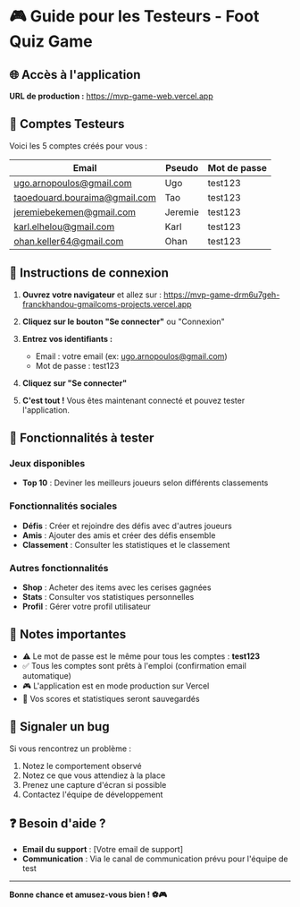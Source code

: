 # 🎮 Guide pour les Testeurs - Foot Quiz Game

## 🌐 Accès à l'application

**URL de production :** https://mvp-game-web.vercel.app

## 👥 Comptes Testeurs

Voici les 5 comptes créés pour vous :

| Email | Pseudo | Mot de passe |
|-------|--------|-------------|
| ugo.arnopoulos@gmail.com | Ugo | test123 |
| taoedouard.bouraima@gmail.com | Tao | test123 |
| jeremiebekemen@gmail.com | Jeremie | test123 |
| karl.elhelou@gmail.com | Karl | test123 |
| ohan.keller64@gmail.com | Ohan | test123 |

## 🚀 Instructions de connexion

1. **Ouvrez votre navigateur** et allez sur : https://mvp-game-drm6u7geh-franckhandou-gmailcoms-projects.vercel.app

2. **Cliquez sur le bouton "Se connecter"** ou "Connexion"

3. **Entrez vos identifiants :**
   - Email : votre email (ex: ugo.arnopoulos@gmail.com)
   - Mot de passe : test123

4. **Cliquez sur "Se connecter"**

5. **C'est tout !** Vous êtes maintenant connecté et pouvez tester l'application.

## 🎯 Fonctionnalités à tester

### Jeux disponibles
- **Top 10** : Deviner les meilleurs joueurs selon différents classements

### Fonctionnalités sociales
- **Défis** : Créer et rejoindre des défis avec d'autres joueurs
- **Amis** : Ajouter des amis et créer des défis ensemble
- **Classement** : Consulter les statistiques et le classement

### Autres fonctionnalités
- **Shop** : Acheter des items avec les cerises gagnées
- **Stats** : Consulter vos statistiques personnelles
- **Profil** : Gérer votre profil utilisateur

## 📝 Notes importantes

- ⚠️ Le mot de passe est le même pour tous les comptes : **test123**
- ✅ Tous les comptes sont prêts à l'emploi (confirmation email automatique)
- 🎮 L'application est en mode production sur Vercel
- 💾 Vos scores et statistiques seront sauvegardés

## 🐛 Signaler un bug

Si vous rencontrez un problème :
1. Notez le comportement observé
2. Notez ce que vous attendiez à la place
3. Prenez une capture d'écran si possible
4. Contactez l'équipe de développement

## ❓ Besoin d'aide ?

- **Email du support** : [Votre email de support]
- **Communication** : Via le canal de communication prévu pour l'équipe de test

---

**Bonne chance et amusez-vous bien ! ⚽🎮**
